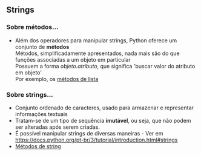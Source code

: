 ## Strings 

### Sobre métodos...
- Além dos operadores para manipular strings, Python oferece um conjunto de **métodos**  
  Métodos, simplificadamente apresentados, nada mais são do que funções associadas a um objeto em particular  
  Possuem a forma *objeto.atributo*, que significa 'buscar valor do atributo em objeto'  
  Por exemplo, os [métodos de lista](https://docs.python.org/pt-br/3/tutorial/datastructures.html?highlight=m%C3%A9todos%20lista)

### Sobre strings...
- Conjunto ordenado de caracteres, usado para armazenar e representar informações textuais 
- Tratam-se de um tipo de sequência **imutável**, ou seja, que não podem ser alteradas após serem criadas.
- É possível manipular strings de diversas maneiras - Ver em <https://docs.python.org/pt-br/3/tutorial/introduction.html#strings>
- [Métodos de string](https://docs.python.org/pt-br/3/library/string.html?highlight=m%C3%A9todos%20string)  
  
